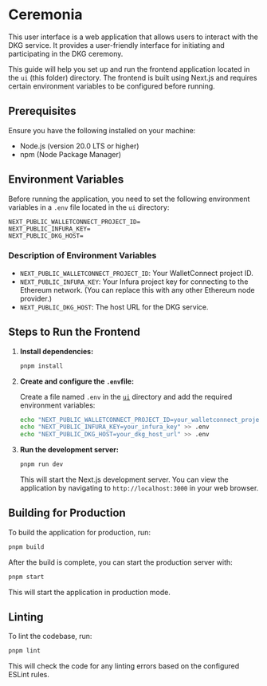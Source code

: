# Ceremonia

This user interface is a web application that allows users to interact with the DKG service. It provides a user-friendly interface for initiating and participating in the DKG ceremony.

This guide will help you set up and run the frontend application located in the `ui` (this folder) directory. The frontend is built using Next.js and requires certain environment variables to be configured before running.

## Prerequisites

Ensure you have the following installed on your machine:

- Node.js (version 20.0 LTS or higher)
- npm (Node Package Manager)

## Environment Variables

Before running the application, you need to set the following environment variables in a `.env` file located in the `ui` directory:

```properties
NEXT_PUBLIC_WALLETCONNECT_PROJECT_ID=
NEXT_PUBLIC_INFURA_KEY=
NEXT_PUBLIC_DKG_HOST=
```

### Description of Environment Variables

- `NEXT_PUBLIC_WALLETCONNECT_PROJECT_ID`: Your WalletConnect project ID.
- `NEXT_PUBLIC_INFURA_KEY`: Your Infura project key for connecting to the Ethereum network. (You can replace this with any other Ethereum node provider.)
- `NEXT_PUBLIC_DKG_HOST`: The host URL for the DKG service.

## Steps to Run the Frontend

1. **Install dependencies:**

    ```sh
    pnpm install
    ```

2. **Create and configure the `.env`file:**

    Create a file named `.env` in the [`ui`](ui) directory and add the required environment variables:

    ```sh
    echo "NEXT_PUBLIC_WALLETCONNECT_PROJECT_ID=your_walletconnect_project_id" >> .env
    echo "NEXT_PUBLIC_INFURA_KEY=your_infura_key" >> .env
    echo "NEXT_PUBLIC_DKG_HOST=your_dkg_host_url" >> .env
    ```

3. **Run the development server:**

    ```sh
    pnpm run dev
    ```

    This will start the Next.js development server. You can view the application by navigating to `http://localhost:3000` in your web browser.

## Building for Production

To build the application for production, run:

```sh
pnpm build
```

After the build is complete, you can start the production server with:

```sh
pnpm start
```

This will start the application in production mode.

## Linting

To lint the codebase, run:

```sh
pnpm lint
```

This will check the code for any linting errors based on the configured ESLint rules.
